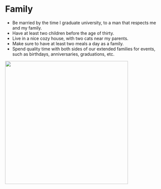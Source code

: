 # Family
- Be married by the time I graduate university, to a man that respects me and my family.
- Have at least two children before the age of thirty.
- Live in a nice cozy house, with two cats near my parents.
- Make sure to have at least two meals a day as a family.
- Spend quality time with both sides of our extended families for events, such as birthdays, anniversaries, graduations, etc.

<img src= "https://lh3.googleusercontent.com/pw/ADCreHcuvsAnyJ-mnhgTfcvAGJdL9YLNhQtORUg-kdq8o3PIm72DKJxHMjJLGGV8dy_CakbFGyrtm35v7kKtQRlJX_cy0TpdwCwwhE7gc51qVJtnjF6iOi8lKnk7Ij5bd6hMiJT4QS1cyC5wwUXpB6x0nFYXhgMzyxuvUmxBZDCyJwXYCQv7ii3syDHPOk1UL5c3gOZSXFu7Z7gaIm9RACTGV6wYd8aF_0mIPYKirEjXoOMOd5nmqOORR6MXpBJteW_Am_u-N0gikQ2SFRPFPVKN5iVbyA0UG1k3SGWxV7P2a1nRdnLGbZoEQdYS2XP0EFYXwvGf23i2xSbSKf0mjm9Eg-6E8URIQhEIGYzuukt_6yF6ahQY4wl0M97sDiKo7qBYVdH8ohzWRlgqmSMy629WJPSG_6IV8uqQicLNeOD5hGAvt7YtuEElMz8sUD50lXB_Vkg5HkSXDJJbiSVT9lf-TtAOT9_vX3LFql-XiCZ-Zu4cyuG4jAlTshYLWxbvVDhzQZ6WVkJWu7xzGybWe0u-dFH1ZSGgJI4vhBv2vYI5WuXvMLnJ0LaJ9bMnUibB8bUG1xYo8P-v0SZxbmOem3HtbixPcvmA-nv8Rhdc3vh1JnoUAxQOCeTUV3_0wai91F2ibiGekFQE2G_IBbdRftIWd9R0G94VhS3XxOyjvzTMG1TI_wtvoLTCSruoVHytffOE__aynZVTkF-odgvf_qxhv0m8dubkiXc_D-9M4LrjHztRxH2f53qKFEqvIGjJLaXeHgPV5UEN1Cb0SrxkBTgjyZdUsT4MCcbPVeu5KEHlUlvFWWykM05zeefUlpXNzhTpFwaAzRmDF_pwDYxqFBmAjUwYmbrA8_kdDle9NRGyxAEywnW7qLwHqO5KKmmp3iBZJXfzVF0Naf5JFQbx2tDWtlC3wuuCqapEdwnWVZCjPZEb4Rl4xLXFuL_QRn42PYQ=w1806-h1354-s-no-gm?authuser=0" height="400" />